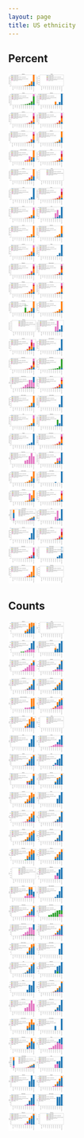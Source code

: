 ```yaml
---
layout: page
title: US ethnicity
---
```


## Percent
![region2](./assets/ethnicity_and_deaths_per_state_fraction.png)

## Counts
![region1](./assets/ethnicity_and_deaths_per_state.png)
